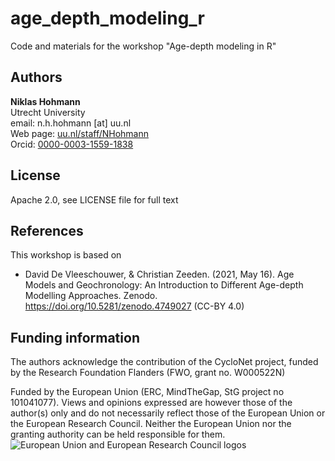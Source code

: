 # age_depth_modeling_r
Code and materials for the workshop "Age-depth modeling in R"

## Authors

__Niklas Hohmann__  
Utrecht University  
email: n.h.hohmann [at] uu.nl  
Web page: [uu.nl/staff/NHohmann](https://www.uu.nl/staff/NHHohmann)  
Orcid: [0000-0003-1559-1838](https://orcid.org/0000-0003-1559-1838)

## License

Apache 2.0, see LICENSE file for full text

## References

This workshop is based on 

* David De Vleeschouwer, & Christian Zeeden. (2021, May 16). Age Models and Geochronology: An Introduction to Different Age-depth Modelling Approaches. Zenodo. https://doi.org/10.5281/zenodo.4749027 (CC-BY 4.0)

## Funding information

The authors acknowledge the contribution of the CycloNet project, funded by the Research Foundation Flanders (FWO, grant no. W000522N)

Funded by the European Union (ERC, MindTheGap, StG project no 101041077). Views and opinions expressed are however those of the author(s) only and do not necessarily reflect those of the European Union or the European Research Council. Neither the European Union nor the granting authority can be held responsible for them.
![European Union and European Research Council logos](https://erc.europa.eu/sites/default/files/2023-06/LOGO_ERC-FLAG_FP.png)

